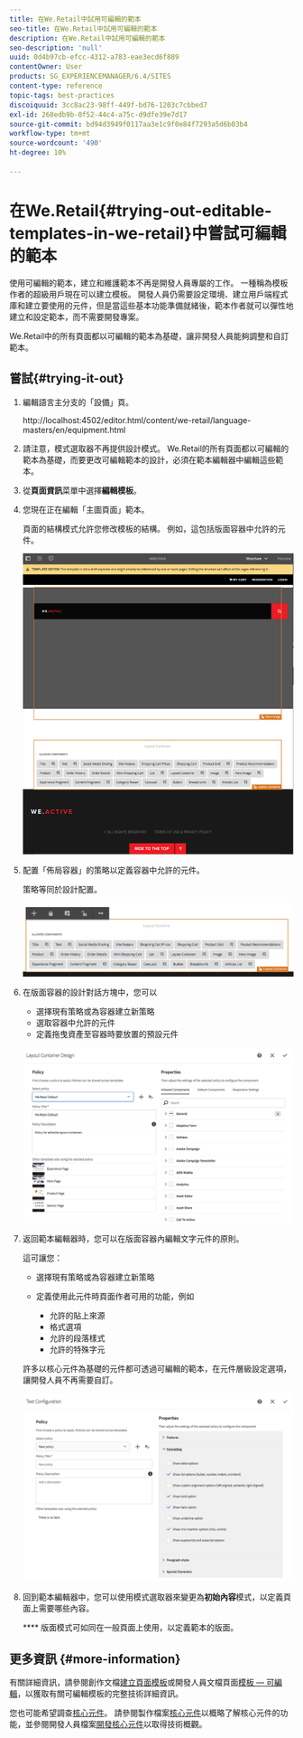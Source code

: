```yaml
---
title: 在We.Retail中試用可編輯的範本
seo-title: 在We.Retail中試用可編輯的範本
description: 在We.Retail中試用可編輯的範本
seo-description: 'null'
uuid: 0d4b97cb-efcc-4312-a783-eae3ecd6f889
contentOwner: User
products: SG_EXPERIENCEMANAGER/6.4/SITES
content-type: reference
topic-tags: best-practices
discoiquuid: 3cc8ac23-98ff-449f-bd76-1203c7cbbed7
exl-id: 268edb9b-0f52-44c4-a75c-d9dfe39e7d17
source-git-commit: bd94d3949f0117aa3e1c9f0e84f7293a5d6b03b4
workflow-type: tm+mt
source-wordcount: '490'
ht-degree: 10%

---
```


# 在We.Retail{#trying-out-editable-templates-in-we-retail}中嘗試可編輯的範本

使用可編輯的範本，建立和維護範本不再是開發人員專屬的工作。 一種稱為模板作者的超級用戶現在可以建立模板。 開發人員仍需要設定環境、建立用戶端程式庫和建立要使用的元件，但是當這些基本功能準備就緒後，範本作者就可以彈性地建立和設定範本，而不需要開發專案。

We.Retail中的所有頁面都以可編輯的範本為基礎，讓非開發人員能夠調整和自訂範本。

## 嘗試{#trying-it-out}

1. 編輯語言主分支的「設備」頁。

   http://localhost:4502/editor.html/content/we-retail/language-masters/en/equipment.html

1. 請注意，模式選取器不再提供設計模式。 We.Retail的所有頁面都以可編輯的範本為基礎，而要更改可編輯範本的設計，必須在範本編輯器中編輯這些範本。
1. 從&#x200B;**頁面資訊**&#x200B;菜單中選擇&#x200B;**編輯模板**。
1. 您現在正在編輯「主圖頁面」範本。

   頁面的結構模式允許您修改模板的結構。 例如，這包括版面容器中允許的元件。

   ![chlimage_1-138](assets/chlimage_1-138.png)

1. 配置「佈局容器」的策略以定義容器中允許的元件。

   策略等同於設計配置。

   ![chlimage_1-139](assets/chlimage_1-139.png)

1. 在版面容器的設計對話方塊中，您可以

   * 選擇現有策略或為容器建立新策略
   * 選取容器中允許的元件
   * 定義拖曳資產至容器時要放置的預設元件

   ![chlimage_1-140](assets/chlimage_1-140.png)

1. 返回範本編輯器時，您可以在版面容器內編輯文字元件的原則。

   這可讓您：

   * 選擇現有策略或為容器建立新策略
   * 定義使用此元件時頁面作者可用的功能，例如

      * 允許的貼上來源
      * 格式選項
      * 允許的段落樣式
      * 允許的特殊字元

   許多以核心元件為基礎的元件都可透過可編輯的範本，在元件層級設定選項，讓開發人員不再需要自訂。

   ![chlimage_1-141](assets/chlimage_1-141.png)

1. 回到範本編輯器中，您可以使用模式選取器來變更為&#x200B;**初始內容**&#x200B;模式，以定義頁面上需要哪些內容。

   **** 版面模式可如同在一般頁面上使用，以定義範本的版面。

## 更多資訊 {#more-information}

有關詳細資訊，請參閱創作文檔[建立頁面模板](/help/sites-authoring/templates.md)或開發人員文檔頁面[模板 — 可編輯](/help/sites-developing/page-templates-editable.md)，以獲取有關可編輯模板的完整技術詳細資訊。

您也可能希望調查[核心元件](/help/sites-developing/we-retail-core-components.md)。 請參閱製作檔案[核心元件](https://docs.adobe.com/content/help/zh-Hant/experience-manager-core-components/using/introduction.html)以概略了解核心元件的功能，並參閱開發人員檔案[開發核心元件](https://helpx.adobe.com/experience-manager/core-components/using/developing.html)以取得技術概觀。
